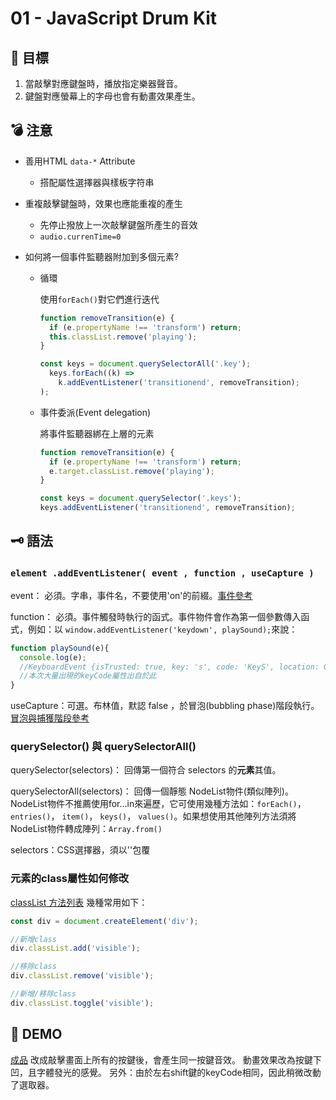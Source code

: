 # 01 - JavaScript Drum Kit

## :dart: 目標

1. 當敲擊對應鍵盤時，播放指定樂器聲音。
2. 鍵盤對應螢幕上的字母也會有動畫效果產生。

## :bomb: 注意

- 善用HTML `data-*` Attribute
  - 搭配屬性選擇器與樣板字符串

- 重複敲擊鍵盤時，效果也應能重複的產生
  - 先停止撥放上一次敲擊鍵盤所產生的音效
  - `audio.currenTime=0`

- 如何將一個事件監聽器附加到多個元素?
  - 循環

    使用`forEach()`對它們進行迭代

    ```javascript
    function removeTransition(e) {
      if (e.propertyName !== 'transform') return;
      this.classList.remove('playing');
    }

    const keys = document.querySelectorAll('.key');
      keys.forEach((k) =>
        k.addEventListener('transitionend', removeTransition);
    );
    ```

  - 事件委派(Event delegation)

    將事件監聽器綁在上層的元素

    ```javascript
    function removeTransition(e) {
      if (e.propertyName !== 'transform') return;
      e.target.classList.remove('playing');
    }

    const keys = document.querySelector('.keys');
    keys.addEventListener('transitionend', removeTransition);
    ```

## :old_key: 語法

### `element .addEventListener( event , function , useCapture )`

event： 必須。字串，事件名，不要使用'on'的前綴。[事件參考](http://www.w3big.com/zh-TW/jsref/dom-obj-event.html)

function： 必須。事件觸發時執行的函式。事件物件會作為第一個參數傳入函式，例如：以 `window.addEventListener('keydown', playSound);`來說：

```javascript
function playSound(e){
  console.log(e);
  //KeyboardEvent {isTrusted: true, key: 's', code: 'KeyS', location: 0, ctrlKey: false, …}
  //本次大量出現的keyCode屬性出自於此
}
```

useCapture：可選。布林值，默認 false ，於冒泡(bubbling phase)階段執行。 [冒泡與捕獲階段參考](https://zh.javascript.info/bubbling-and-capturing)

### querySelector() 與 querySelectorAll()

querySelector(selectors)： 回傳第一個符合 selectors 的**元素**其值。

querySelectorAll(selectors)： 回傳一個靜態 NodeList物件(類似陣列)。NodeList物件不推薦使用for...in來遍歷，它可使用幾種方法如：`forEach()`， `entries()`， `item()`， `keys()`， `values()`。如果想使用其他陣列方法須將NodeList物件轉成陣列：`Array.from()`

selectors：CSS選擇器，須以''包覆

### 元素的class屬性如何修改

[classList 方法列表](https://www.w3schools.com/jsref/prop_element_classlist.asp)
幾種常用如下：

```javascript
const div = document.createElement('div');

//新增class
div.classList.add('visible');

//移除class
div.classList.remove('visible');

//新增/移除class
div.classList.toggle('visible');
```

## :beer: DEMO

[成品](https://estherchen000.github.io/JavaScript30/01%20-%20JavaScript%20Drum%20Kit/index-Esther.html)
改成敲擊畫面上所有的按鍵後，會產生同一按鍵音效。
動畫效果改為按鍵下凹，且字體發光的感覺。
另外：由於左右shift鍵的keyCode相同，因此稍微改動了選取器。
